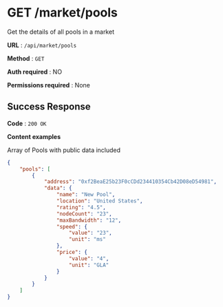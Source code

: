 # GET /market/pools

Get the details of all pools in a market

**URL** : `/api/market/pools`

**Method** : `GET`

**Auth required** : NO

**Permissions required** : None

## Success Response

**Code** : `200 OK`

**Content examples**

Array of Pools with public data included

```json
{
	"pools": [
		{
			"address": "0xf2BeaE25b23F0cCDd234410354Cb42D08eD54981",
			"data": {
				"name": "New Pool",
				"location": "United States",
				"rating": "4.5",
				"nodeCount": "23",
				"maxBandwidth": "12",
				"speed": {
					"value": "23",
					"unit": "ms"
				},
				"price": {
					"value": "4",
					"unit": "GLA"
				}
			}
		}
	]
}
```
